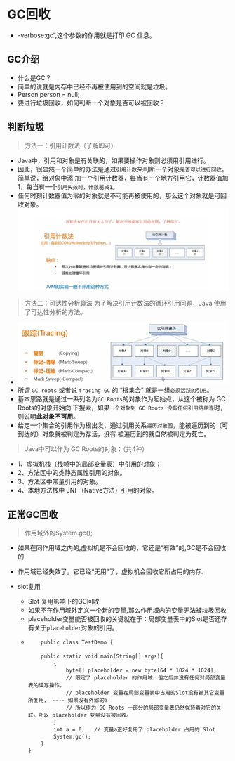 # GC回收
- -verbose:gc”,这个参数的作用就是打印 GC 信息。





## GC介绍
- 什么是GC？
 - 简单的说就是内存中已经不再被使用到的空间就是垃圾。
 - Person person = null;
- 要进行垃圾回收，如何判断一个对象是否可以被回收？

## 判断垃圾
> 方法一：引用计数法（了解即可）
- Java中，引用和对象是有关联的，如果要操作对象则必须用引用进行。
- 因此，很显然一个简单的办法是通过`引用计数`来判断一个对象`是否可以进行回收`。简单说，给对象中添
  加一个引用计数器，每当有一个地方引用它，计数器值加1，每当有一个`引用失效时，计数器减1`。
- 任何时刻计数器值为零的对象就是不可能再被使用的，那么这个对象就是可回收对象。
![img_2.png](img_2.png)

> 方法二：可达性分析算法
> 为了解决引用计数法的循环引用问题，Java 使用了可达性分析的方法。
- ![img_3.png](img_3.png)
- 所谓 `GC roots` 或者说 `tracing GC` 的 “根集合" 就是一组`必须活跃的引用`。
- 基本思路就是通过一系列名为`GC Roots`的对象作为起始点，从这个被称为 GC Roots的对象开始向
  下搜索，如果`一个对象到 GC Roots 没有任何引用链相连`时，则说明**此对象不可用**。
- 给定一个集合的引用作为根出发，通过引用关系`遍历对象图`，能被遍历到的（可到达的）对象就被判定为存活，没有
  被遍历到的就自然被判定为死亡。

> Java中可以作为 GC Roots的对象：（共4种）
- 1、虚拟机栈（栈帧中的局部变量表）中引用的对象；
- 2、方法区中的类静态属性引用的对象。
- 3、方法区中常量引用的对象。
- 4、本地方法栈中 JNI （Native方法）引用的对象。


## 正常GC回收
> 作用域外的System.gc();
- 如果在同作用域之内的,虚拟机是不会回收的，它还是“有效”的,GC是不会回收的
- 作用域已经失效了。它已经“无用”了，虚拟机会回收它所占用的内存.




- slot复用
  - Slot 复用影响下的GC回收
  - 如果不在作用域外定义一个新的变量,那么作用域内的变量无法被垃圾回收 
  - placeholder变量能否被回收的关键就在于：局部变量表中的Slot是否还存有关于`placeholder`对象的引用。  
  - ```
        public class TestDemo {
     
        public static void main(String[] args){
            {
                byte[] placeholder = new byte[64 * 1024 * 1024];
                // 限定了 placeholder 的作用域，但之后并没有任何对局部变量表的读写操作，
                // placeholder 变量在局部变量表中占用的Slot没有被其它变量所复用， ---- 如果没有外部的a
                // 所以作为 GC Roots 一部分的局部变量表仍然保持着对它的关联。所以 placeholder 变量没有被回收。
            }
            int a = 0;   // 变量a正好复用了 placeholder 占用的 Slot
            System.gc();
        }
    }
    
    ```  
